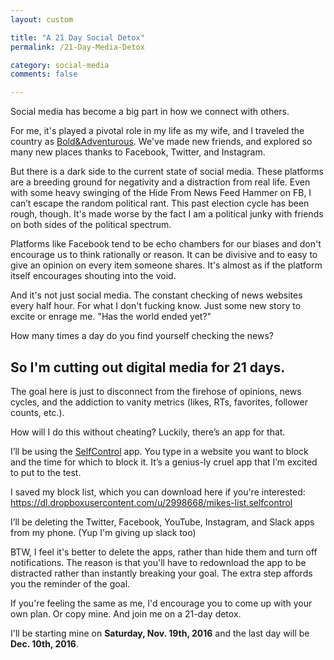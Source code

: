 ```yaml
---
layout: custom

title: "A 21 Day Social Detox"
permalink: /21-Day-Media-Detox

category: social-media
comments: false

---
```


Social media has become a big part in how we connect with others. 

For me, it's played a pivotal role in my life as my wife, and I traveled the country as <a href="https://boldandadventurous.com/" target="_blank">Bold&Adventurous</a>. We've made new friends, and explored so many new places thanks to Facebook, Twitter, and Instagram.

But there is a dark side to the current state of social media. These platforms are a breeding ground for negativity and a distraction from real life. Even with some heavy swinging of the Hide From News Feed Hammer on FB, I can’t escape the random political rant. This past election cycle has been rough, though. It's made worse by the fact I am a political junky with friends on both sides of the political spectrum. 

Platforms like Facebook tend to be echo chambers for our biases and don't encourage us to think rationally or reason. It can be divisive and to easy to give an opinion on every item someone shares. It's almost as if the platform itself encourages shouting into the void.

And it's not just social media. The constant checking of news websites every half hour. For what I don't fucking know. Just some new story to excite or enrage me. "Has the world ended yet?"

How many times a day do you find yourself checking the news?

## So I'm cutting out digital media for 21 days.

The goal here is just to disconnect from the firehose of opinions, news cycles, and the addiction to vanity metrics (likes, RTs, favorites, follower counts, etc.).

How will I do this without cheating? Luckily, there’s an app for that.

I’ll be using the <a href="http://selfcontrolapp.com/" target="_blank" rel="nofollow">SelfControl</a> app. You type in a website you want to block and the time for which to block it. It’s a genius-ly cruel app that I’m excited to put to the test. 

I saved my block list, which you can download here if you're interested: <a href="https://dl.dropboxusercontent.com/u/2998668/mikes-list.selfcontrol" target="_blank" rel="nofollow">https://dl.dropboxusercontent.com/u/2998668/mikes-list.selfcontrol</a>

I’ll be deleting the Twitter, Facebook, YouTube, Instagram, and Slack apps from my phone. (Yup I'm giving up slack too)

BTW, I feel it's better to delete the apps, rather than hide them and turn off notifications. The reason is that you'll have to redownload the app to be distracted rather than instantly breaking your goal. The extra step affords you the reminder of the goal.

If you're feeling the same as me, I'd encourage you to come up with your own plan. Or copy mine. And join me on a 21-day detox.

I'll be starting mine on <strong>Saturday, Nov. 19th, 2016</strong> and the last day will be <strong>Dec. 10th, 2016</strong>.